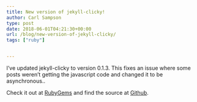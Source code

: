 ```yaml
---
title: New version of jekyll-clicky!
author: Carl Sampson
type: post
date: 2018-06-01T04:21:30+00:00
url: /blog/new-version-of-jekyll-clicky/
tags: ["ruby"]


---
```

I&#8217;ve updated jekyll-clicky to version 0.1.3. This fixes an issue where some posts weren&#8217;t getting the javascript code and changed it to be asynchronous..

Check it out at [RubyGems](https://rubygems.org/gems/jekyll-clicky) and find the source at [Github](https://github.com/sampsonc/jekyll-clicky).
